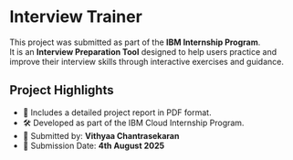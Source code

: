 # Interview Trainer

This project was submitted as part of the **IBM Internship Program**.  
It is an **Interview Preparation Tool** designed to help users practice and improve their interview skills through interactive exercises and guidance.

## Project Highlights
- 📄 Includes a detailed project report in PDF format.
- 🛠️ Developed as part of the IBM Cloud Internship Program.
- 👤 Submitted by: **Vithyaa Chantrasekaran**
- 📅 Submission Date: **4th August 2025**
